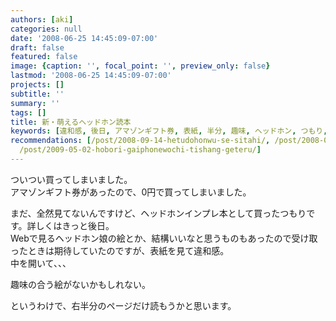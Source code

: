 ```yaml
---
authors: [aki]
categories: null
date: '2008-06-25 14:45:09-07:00'
draft: false
featured: false
image: {caption: '', focal_point: '', preview_only: false}
lastmod: '2008-06-25 14:45:09-07:00'
projects: []
subtitle: ''
summary: ''
tags: []
title: 新・萌えるヘッドホン読本
keywords: [違和感, 後日, アマゾンギフト券, 表紙, 半分, 趣味, ヘッドホン, つもり, 詳しく, 期待]
recommendations: [/post/2008-09-14-hetudohonwu-se-sitahi/, /post/2008-01-18-souiebakokohawu-yu-burogudatuta/,
  /post/2009-05-02-hobori-gaiphonewochi-tishang-geteru/]
---
```


ついつい買ってしまいました。  
アマゾンギフト券があったので、0円で買ってしまいました。  
  
まだ、全然見てないんですけど、ヘッドホンインプレ本として買ったつもりです。詳しくはきっと後日。  
Webで見るヘッドホン娘の絵とか、結構いいなと思うものもあったので受け取ったときは期待していたのですが、表紙を見て違和感。  
中を開いて、、、  
  
趣味の合う絵がないかもしれない。  
  
というわけで、右半分のページだけ読もうかと思います。